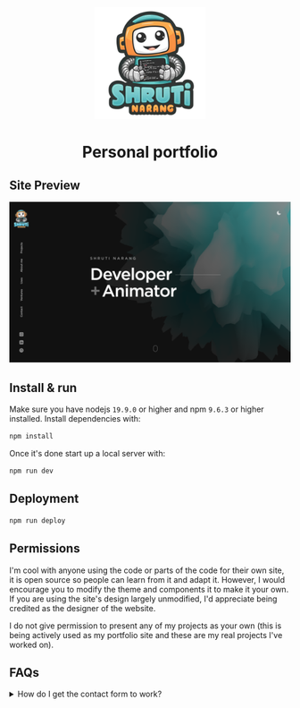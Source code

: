 <p align="center">
  <img src="/public/favicon.svg" width="200" alt="Logo" />
</p>
<h1 align="center">Personal portfolio</h1>

## Site Preview

<p align="center">
  <img src="/public/Preview.png"  alt="site-preview" />
</p>

## Install & run

Make sure you have nodejs `19.9.0` or higher and npm `9.6.3` or higher installed. Install dependencies with:

```bash
npm install
```

Once it's done start up a local server with:

```bash
npm run dev
```

## Deployment

```bash
npm run deploy
```

## Permissions

I'm cool with anyone using the code or parts of the code for their own site, it is open source so people can learn from it and adapt it. However, I would encourage you to modify the theme and components it to make it your own. If you are using the site's design largely unmodified, I'd appreciate being credited as the designer of the website.

I do not give permission to present any of my projects as your own (this is being actively used as my portfolio site and these are my real projects I've worked on).

## FAQs

<details>
  <summary>How do I get the contact form to work?</summary>
  
To get the contact form working, use Nodemailer for the contact form:
<ol>
<li>Install Nodemailer in your project.
<li>Configure Nodemailer with your Gmail credentials or app password.
<li>Modify the contact form submission code to use Nodemailer's sendMail function with the appropriate options.</ol>
</details>
